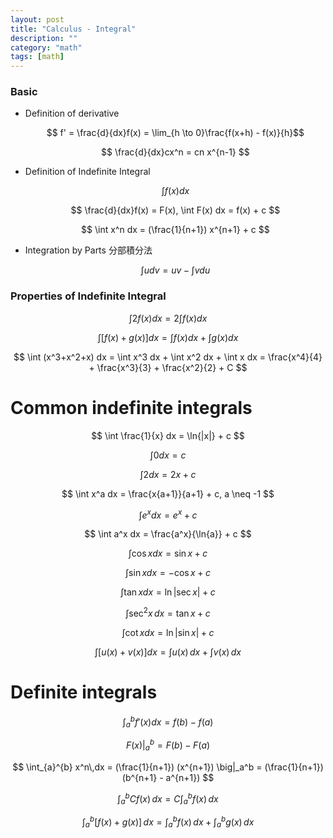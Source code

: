 ```yaml
---
layout: post
title: "Calculus - Integral"
description: ""
category: "math"
tags: [math]
---
```


<script type="text/javascript" async
  src="https://cdn.mathjax.org/mathjax/latest/MathJax.js?config=TeX-MML-AM_CHTML">
</script>

<script type="text/x-mathjax-config">
MathJax.Hub.Config({
  displayAlign: "left",
  displayIndent: "2em"
});
</script>

### Basic

- Definition of derivative

  $$ f' = \frac{d}{dx}f(x) = \lim_{h \to 0}\frac{f(x+h) - f(x)}{h}$$

  $$ \frac{d}{dx}cx^n = cn x^{n-1} $$

- Definition of Indefinite Integral

  $$ \int f(x) dx $$
  
  $$ \frac{d}{dx}f(x) = F(x), \int F(x) dx = f(x) + c $$
  
  $$ \int x^n dx = (\frac{1}{n+1}) x^{n+1} + c $$

- Integration by Parts 分部積分法

  $$ \int u dv = uv - \int v du $$
  
### Properties of Indefinite Integral

  $$ \int 2 f(x) dx = 2 \int f(x) dx $$
  
  $$ \int[f(x) + g(x)] dx = \int f(x) dx + \int g(x) dx $$
  
  $$ \int (x^3+x^2+x) dx = \int x^3 dx + \int x^2 dx + \int x dx = \frac{x^4}{4} + \frac{x^3}{3} + \frac{x^2}{2} + C $$

  
# Common indefinite integrals

  $$ \int \frac{1}{x} dx = \ln{|x|} + c $$
  
  $$ \int 0 dx = c $$
  
  $$ \int 2 dx = 2x + c $$

  $$ \int x^a dx = \frac{x{a+1}}{a+1} + c, a \neq -1 $$
  
  $$ \int e^x dx = e^x + c $$
  
  $$ \int a^x dx = \frac{a^x}{\ln{a}} + c $$
  
  $$ \int \cos x dx = \sin x + c $$
  
  $$ \int \sin x dx = - \cos x + c $$

  $$ \int \tan x dx = \ln | \sec x | + c $$
  
  $$ \int \sec^2x\,dx = \tan x + c $$

  $$ \int \cot x dx = \ln | \sin x | + c $$
  
  $$ \int \big[ u(x) + v(x) \big] dx = \int u(x)\,dx + \int v(x)\,dx $$
  
# Definite integrals
  
  $$ \int_{a}^{b} f'(x) dx = f(b) - f(a) $$
  
  $$ F(x) \big|_{a}^{b} = F(b) - F(a) $$

  $$ \int_{a}^{b} x^n\,dx = (\frac{1}{n+1}) (x^{n+1}) \big|_a^b = (\frac{1}{n+1})(b^{n+1} - a^{n+1}) $$ 
  
  $$ \int_a^b Cf(x)\,dx = C \int_a^b f(x)\,dx $$

  $$ \int_a^b [f(x) + g(x)]\,dx = \int_a^b f(x)\,dx + \int_a^b g(x)\,dx $$
  
